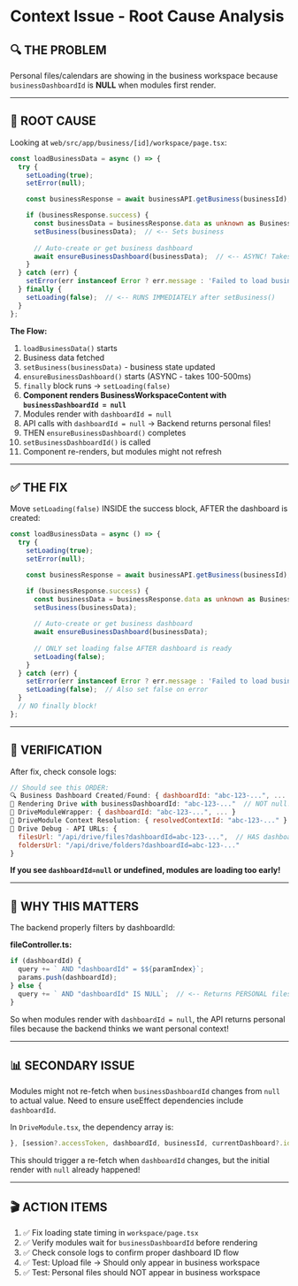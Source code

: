 # Context Issue - Root Cause Analysis

## 🔍 **THE PROBLEM**

Personal files/calendars are showing in the business workspace because `businessDashboardId` is **NULL** when modules first render.

---

## 🐛 **ROOT CAUSE**

Looking at `web/src/app/business/[id]/workspace/page.tsx`:

```typescript
const loadBusinessData = async () => {
  try {
    setLoading(true);
    setError(null);

    const businessResponse = await businessAPI.getBusiness(businessId);

    if (businessResponse.success) {
      const businessData = businessResponse.data as unknown as Business;
      setBusiness(businessData);  // <-- Sets business
      
      // Auto-create or get business dashboard
      await ensureBusinessDashboard(businessData);  // <-- ASYNC! Takes time
    }
  } catch (err) {
    setError(err instanceof Error ? err.message : 'Failed to load business data');
  } finally {
    setLoading(false);  // <-- RUNS IMMEDIATELY after setBusiness()
  }
};
```

**The Flow:**
1. `loadBusinessData()` starts
2. Business data fetched
3. `setBusiness(businessData)` - business state updated
4. `ensureBusinessDashboard()` starts (ASYNC - takes 100-500ms)
5. `finally` block runs → `setLoading(false)`
6. **Component renders BusinessWorkspaceContent with `businessDashboardId = null`**
7. Modules render with `dashboardId = null`
8. API calls with `dashboardId = null` → Backend returns personal files!
9. THEN `ensureBusinessDashboard()` completes
10. `setBusinessDashboardId()` is called
11. Component re-renders, but modules might not refresh

---

## ✅ **THE FIX**

Move `setLoading(false)` INSIDE the success block, AFTER the dashboard is created:

```typescript
const loadBusinessData = async () => {
  try {
    setLoading(true);
    setError(null);

    const businessResponse = await businessAPI.getBusiness(businessId);

    if (businessResponse.success) {
      const businessData = businessResponse.data as unknown as Business;
      setBusiness(businessData);
      
      // Auto-create or get business dashboard
      await ensureBusinessDashboard(businessData);
      
      // ONLY set loading false AFTER dashboard is ready
      setLoading(false);
    }
  } catch (err) {
    setError(err instanceof Error ? err.message : 'Failed to load business data');
    setLoading(false);  // Also set false on error
  }
  // NO finally block!
};
```

---

## 🎯 **VERIFICATION**

After fix, check console logs:

```javascript
// Should see this ORDER:
🔍 Business Dashboard Created/Found: { dashboardId: "abc-123-...", ... }
📁 Rendering Drive with businessDashboardId: "abc-123-..."  // NOT null!
🚀 DriveModuleWrapper: { dashboardId: "abc-123-...", ... }
📁 DriveModule Context Resolution: { resolvedContextId: "abc-123-..." }
📁 Drive Debug - API URLs: { 
  filesUrl: "/api/drive/files?dashboardId=abc-123-...",  // HAS dashboardId!
  foldersUrl: "/api/drive/folders?dashboardId=abc-123-..." 
}
```

**If you see `dashboardId=null` or undefined, modules are loading too early!**

---

## 🔐 **WHY THIS MATTERS**

The backend properly filters by dashboardId:

**fileController.ts:**
```typescript
if (dashboardId) {
  query += ` AND "dashboardId" = $${paramIndex}`;
  params.push(dashboardId);
} else {
  query += ` AND "dashboardId" IS NULL`;  // <-- Returns PERSONAL files!
}
```

So when modules render with `dashboardId = null`, the API returns personal files because the backend thinks we want personal context!

---

## 📊 **SECONDARY ISSUE**

Modules might not re-fetch when `businessDashboardId` changes from `null` to actual value. Need to ensure useEffect dependencies include `dashboardId`.

In `DriveModule.tsx`, the dependency array is:
```typescript
}, [session?.accessToken, dashboardId, businessId, currentDashboard?.id, currentFolder]);
```

This should trigger a re-fetch when `dashboardId` changes, but the initial render with `null` already happened!

---

## 🎬 **ACTION ITEMS**

1. ✅ Fix loading state timing in `workspace/page.tsx`
2. ✅ Verify modules wait for `businessDashboardId` before rendering
3. ✅ Check console logs to confirm proper dashboard ID flow
4. ✅ Test: Upload file → Should only appear in business workspace
5. ✅ Test: Personal files should NOT appear in business workspace

